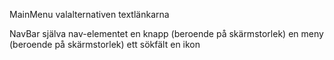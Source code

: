 MainMenu valalternativen textlänkarna

NavBar själva nav-elementet en knapp (beroende på skärmstorlek) en meny (beroende på skärmstorlek) ett sökfält en ikon

